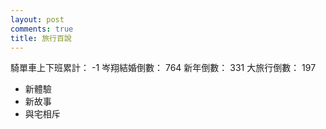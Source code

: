 ```yaml
---
layout: post
comments: true
title: 旅行百說
---
```


騎單車上下班累計： -1
岑翔結婚倒數： 764
新年倒數： 331
大旅行倒數： 197

- 新體驗
- 新故事
- 與宅相斥
